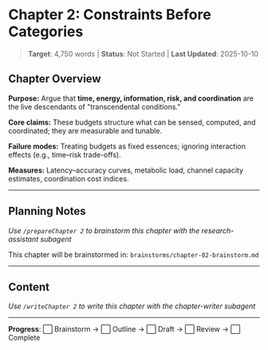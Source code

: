 # Chapter 2: Constraints Before Categories

> **Target**: 4,750 words | **Status**: Not Started | **Last Updated**: 2025-10-10

## Chapter Overview

**Purpose:** Argue that **time, energy, information, risk, and coordination** are the live descendants of "transcendental conditions."

**Core claims:** These budgets structure what can be sensed, computed, and coordinated; they are measurable and tunable.

**Failure modes:** Treating budgets as fixed essences; ignoring interaction effects (e.g., time–risk trade-offs).

**Measures:** Latency–accuracy curves, metabolic load, channel capacity estimates, coordination cost indices.

---

## Planning Notes

*Use `/prepareChapter 2` to brainstorm this chapter with the research-assistant subagent*

This chapter will be brainstormed in: `brainstorms/chapter-02-brainstorm.md`

---

## Content

*Use `/writeChapter 2` to write this chapter with the chapter-writer subagent*

---

**Progress**: ⬜ Brainstorm → ⬜ Outline → ⬜ Draft → ⬜ Review → ⬜ Complete

<script src="https://hypothes.is/embed.js" async></script>
